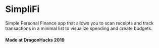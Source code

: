 # SimpliFi
Simple Personal Finance app that allows you to scan receipts and track
transactions in a minimal list to visualize spending and create budgets.




#### Made at DragonHacks 2019
